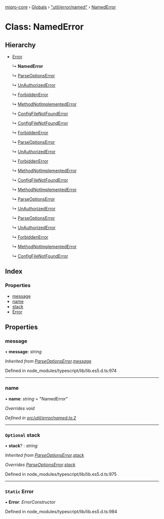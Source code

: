[miqro-core](../README.md) › [Globals](../globals.md) › ["util/error/named"](../modules/_util_error_named_.md) › [NamedError](_util_error_named_.namederror.md)

# Class: NamedError

## Hierarchy

* [Error](_util_error_named_.namederror.md#static-error)

  ↳ **NamedError**

  ↳ [ParseOptionsError](_index_.parseoptionserror.md)

  ↳ [UnAuthorizedError](_index_.unauthorizederror.md)

  ↳ [ForbiddenError](_index_.forbiddenerror.md)

  ↳ [MethodNotImplementedError](_index_.methodnotimplementederror.md)

  ↳ [ConfigFileNotFoundError](_index_.configfilenotfounderror.md)

  ↳ [ConfigFileNotFoundError](_util_error_configfilenotfound_.configfilenotfounderror.md)

  ↳ [ForbiddenError](_util_error_forbiddenerror_.forbiddenerror.md)

  ↳ [ParseOptionsError](_util_error_index_.parseoptionserror.md)

  ↳ [UnAuthorizedError](_util_error_index_.unauthorizederror.md)

  ↳ [ForbiddenError](_util_error_index_.forbiddenerror.md)

  ↳ [MethodNotImplementedError](_util_error_index_.methodnotimplementederror.md)

  ↳ [ConfigFileNotFoundError](_util_error_index_.configfilenotfounderror.md)

  ↳ [MethodNotImplementedError](_util_error_notimplemented_.methodnotimplementederror.md)

  ↳ [ParseOptionsError](_util_error_parsererror_.parseoptionserror.md)

  ↳ [UnAuthorizedError](_util_error_unauthorizederror_.unauthorizederror.md)

  ↳ [ParseOptionsError](_util_index_.parseoptionserror.md)

  ↳ [UnAuthorizedError](_util_index_.unauthorizederror.md)

  ↳ [ForbiddenError](_util_index_.forbiddenerror.md)

  ↳ [MethodNotImplementedError](_util_index_.methodnotimplementederror.md)

  ↳ [ConfigFileNotFoundError](_util_index_.configfilenotfounderror.md)

## Index

### Properties

* [message](_util_error_named_.namederror.md#message)
* [name](_util_error_named_.namederror.md#name)
* [stack](_util_error_named_.namederror.md#optional-stack)
* [Error](_util_error_named_.namederror.md#static-error)

## Properties

###  message

• **message**: *string*

*Inherited from [ParseOptionsError](_index_.parseoptionserror.md).[message](_index_.parseoptionserror.md#message)*

Defined in node_modules/typescript/lib/lib.es5.d.ts:974

___

###  name

• **name**: *string* = "NamedError"

*Overrides void*

*Defined in [src/util/error/named.ts:2](https://github.com/claukers/miqro-core/blob/d98b47c/src/util/error/named.ts#L2)*

___

### `Optional` stack

• **stack**? : *string*

*Inherited from [ParseOptionsError](_index_.parseoptionserror.md).[stack](_index_.parseoptionserror.md#optional-stack)*

*Overrides [ParseOptionsError](_index_.parseoptionserror.md).[stack](_index_.parseoptionserror.md#optional-stack)*

Defined in node_modules/typescript/lib/lib.es5.d.ts:975

___

### `Static` Error

▪ **Error**: *ErrorConstructor*

Defined in node_modules/typescript/lib/lib.es5.d.ts:984
